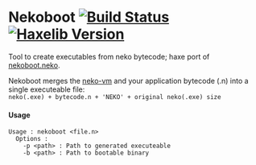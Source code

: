 
# Nekoboot [![Build Status](https://travis-ci.org/tong/nekoboot.svg?branch=master)](https://travis-ci.org/tong/nekoboot) [![Haxelib Version](https://img.shields.io/github/tag/tong/nekoboot.svg?style=flat&label=haxelib)](http://lib.haxe.org/p/nekoboot)

Tool to create executables from neko bytecode; haxe port of [nekoboot.neko](https://github.com/HaxeFoundation/neko/blob/master/src/tools/nekoboot.neko).

Nekoboot merges the [neko-vm](http://nekovm.org/) and your application bytecode (.n) into a single executeable file:  
`neko(.exe) + bytecode.n + 'NEKO' + original neko(.exe) size`


#### Usage

```shell
Usage : nekoboot <file.n>
  Options :
    -p <path> : Path to generated executeable
    -b <path> : Path to bootable binary
```

